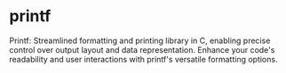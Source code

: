 # printf
Printf: Streamlined formatting and printing library in C, enabling precise control over output layout and data representation. Enhance your code's readability and user interactions with printf's versatile formatting options. 

